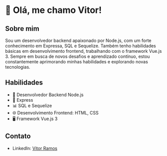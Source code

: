 # 👋 Olá, me chamo Vitor!

## Sobre mim

Sou um desenvolvedor backend apaixonado por Node.js, com um forte conhecimento em Expressa, SQL e Sequelize. Também tenho habilidades básicas em desenvolvimento frontend, trabalhando com o framework Vue.js 3. Sempre em busca de novos desafios e aprendizado contínuo, estou constantemente aprimorando minhas habilidades e explorando novas tecnologias.

## Habilidades

- 💼 Desenvolvedor Backend Node.js
- 🚀 Express
- 📊 SQL e Sequelize
- 🌐 Desenvolvimento Frontend: HTML, CSS
- 🖥️ Framework Vue.js 3

## Contato

- LinkedIn: [Vitor Ramos](https://www.linkedin.com/in/vitor-ramos-de-sousa-99bab1205/)

